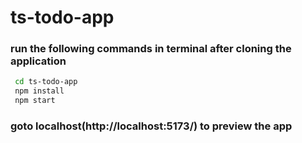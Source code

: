 # ts-todo-app
### run the following commands in terminal after cloning the application
```bash
 cd ts-todo-app
 npm install
 npm start
```
### goto localhost(http://localhost:5173/) to preview the app
